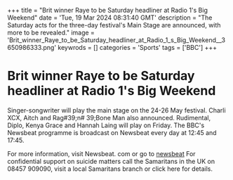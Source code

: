 +++
title = "Brit winner Raye to be Saturday headliner at Radio 1's Big Weekend"
date = 'Tue, 19 Mar 2024 08:31:40 GMT'
description = "The Saturday acts for the three-day festival's Main Stage are announced, with more to be revealed."
image = 'Brit_winner_Raye_to_be_Saturday_headliner_at_Radio_1_s_Big_Weekend__3650986333.png'
keywrods =  []
categories = 'Sports'
tags = ['BBC']
+++

# Brit winner Raye to be Saturday headliner at Radio 1's Big Weekend

Singer-songwriter will play the main stage on the 24-26 May festival.
Charli XCX, Aitch and Rag<bb>#39;n<bb># 39;Bone Man also announced.
Rudimental, Diplo, Kenya Grace and Hannah Laing will play on Friday.
The BBC's Newsbeat programme is broadcast on Newsbeat every day at 12:45 and 17:45.

For more information, visit Newsbeat.
com or go to [newsbeat](www.newsbeat.co.uk.)
For confidential support on suicide matters call the Samaritans in the UK on 08457 909090, visit a local Samaritans branch or click here for details.


